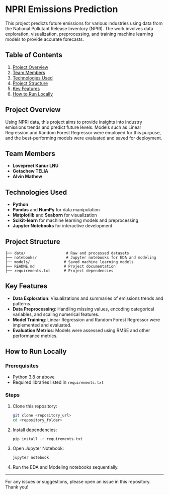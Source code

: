 # NPRI Emissions Prediction

This project predicts future emissions for various industries using data from the National Pollutant Release Inventory (NPRI). The work involves data exploration, visualization, preprocessing, and training machine learning models to provide accurate forecasts.

## Table of Contents

1. [Project Overview](#project-overview)
2. [Team Members](#team-members)
3. [Technologies Used](#technologies-used)
4. [Project Structure](#project-structure)
5. [Key Features](#key-features)
6. [How to Run Locally](#how-to-run-locally)

## Project Overview

Using NPRI data, this project aims to provide insights into industry emissions trends and predict future levels. Models such as Linear Regression and Random Forest Regressor were employed for this purpose, and the best-performing models were evaluated and saved for deployment.

## Team Members

- **Lovepreet Kanur LNU**
- **Getachew TELIA**
- **Alvin Mathew**

## Technologies Used

- **Python**
- **Pandas** and **NumPy** for data manipulation
- **Matplotlib** and **Seaborn** for visualization
- **Scikit-learn** for machine learning models and preprocessing
- **Jupyter Notebooks** for interactive development

## Project Structure

```plaintext
├── data/                  # Raw and processed datasets
├── notebooks/             # Jupyter notebooks for EDA and modeling
├── models/               # Saved machine learning models
├── README.md             # Project documentation
├── requirements.txt      # Project dependencies
```

## Key Features

- **Data Exploration**: Visualizations and summaries of emissions trends and patterns.
- **Data Preprocessing**: Handling missing values, encoding categorical variables, and scaling numerical features.
- **Model Training**: Linear Regression and Random Forest Regressor were implemented and evaluated.
- **Evaluation Metrics**: Models were assessed using RMSE and other performance metrics.

## How to Run Locally

### Prerequisites

- Python 3.8 or above
- Required libraries listed in `requirements.txt`

### Steps

1. Clone this repository:

   ```bash
   git clone <repository_url>
   cd <repository_folder>
   ```

2. Install dependencies:

   ```bash
   pip install -r requirements.txt
   ```

3. Open Jupyter Notebook:

   ```bash
   jupyter notebook
   ```

4. Run the EDA and Modeling notebooks sequentially.

---

For any issues or suggestions, please open an issue in this repository. Thank you!

